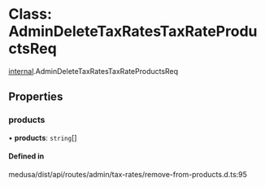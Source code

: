# Class: AdminDeleteTaxRatesTaxRateProductsReq

[internal](../modules/internal-30.md).AdminDeleteTaxRatesTaxRateProductsReq

## Properties

### products

• **products**: `string`[]

#### Defined in

medusa/dist/api/routes/admin/tax-rates/remove-from-products.d.ts:95
